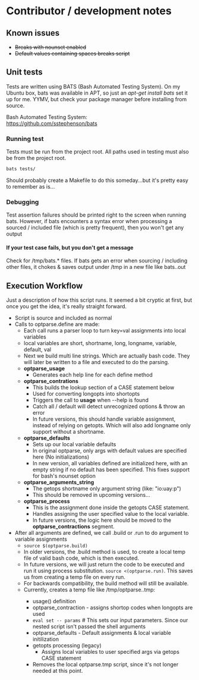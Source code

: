 # Contributor / development notes

## Known issues

- ~~Breaks with nounset enabled~~
- ~~Default values containing spaces breaks script~~

## Unit tests

Tests are written using BATS (Bash Automated Testing System). On my Ubuntu 
box, bats was available in APT, so just an *apt-get install bats* set it up for
me. YYMV, but check your package manager before installing from source. 

Bash Automated Testing System:   
https://github.com/sstephenson/bats   

### Running test

Tests must be run from the project root. All paths used in testing must also be
from the project root. 

```bash
bats tests/
```

Should probably create a Makefile to do this someday...but it's pretty easy to
remember as is...   

### Debugging

Test assertion failures should be printed right to the screen when running bats. 
However, if bats encounters a syntax error when processing a sourced / included 
file (which is pretty frequent), then you won't get any output

#### If your test case fails, but you don't get a message

Check for /tmp/bats.* files.  If bats gets an error when sourcing / including other
files, it chokes & saves output under /tmp in a new file like bats.<random number>.out


## Execution Workflow

Just a description of how this script runs. It seemed a bit cryptic at first, but once you get
the idea, it's really straight forward. 

- Script is source and included as normal
- Calls to optparse.define are made:
  - Each call runs a parser loop to turn key=val assignments into local variables
  - local variables are short, shortname, long, longname, variable, default, val
  - Next we build multi line strings.  Which are actually bash code. They will later be written to a file and executed to do the parsing. 
  - **optparse_usage**
    - Generates each help line for each define method
  - **optparse_contrations**
    - This builds the lookup section of a CASE statement below
    - Used for converting longopts into shortopts
    - Triggers the call to **usage** when --help is found
    - Catch all / default will detect unrecognized options & throw an error
    - In future versions, this should handle variable assignment, instead of relying on getopts. Which will also add longname only support without a shortname.
  - **optparse_defaults**
    - Sets up our local variable defaults
    - In original optparse, only args with default values are specified here (No initializations)
    - In new version, all variables defined are initialized here, with an empty string if no default has been specified.  This fixes support for bash's nounset option
  - **optparse_arguments_string**
    - The getops shortname only argument string (like: "io:uay:p")
    - This should be removed in upcoming versions...
  - **optparse_process**
    - This is the assignment done inside the getopts CASE statement.
    - Handles assigning the user specified value to the local variable. 
    - In future versions, the logic here should be moved to the **optparse_contractions** segment.
- After all arguments are defined, we call .build or .run to do argument to variable assignments
  - ```source $(optparse.build)```
  - In older versions, the .build method is used, to create a local temp file of valid bash code, which is then executed. 
  - In future versions, we will just return the code to be executed and run it using process substitution. ```source <(optparse.run)```. This saves us from creating a temp file on every run. 
  - For backwards compatibility, the build method will still be available.
  - Currently, creates a temp file like /tmp/optparse.<randomnumber>.tmp:
    - usage() definition
    - optparse_contraction - assigns shortop codes when longopts are used 
    - ```eval set -- params``` # This sets our input parameters. Since our nested script isn't passed the shell arguments
    - optparse_defaults - Default assignments & local variable initilization
    - getopts processing (legacy)
      - Assigns local variables to user specified args via getops CASE statement
    - Removes the local optparse.tmp script, since it's not longer needed at this point.

